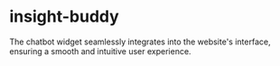 # insight-buddy
The chatbot widget seamlessly integrates into the website's interface, ensuring a smooth and intuitive user experience.
